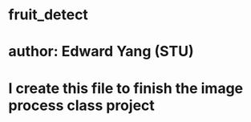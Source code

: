 # fruit_detect
# author: Edward Yang (STU)
# I create this file to finish the image process class project
